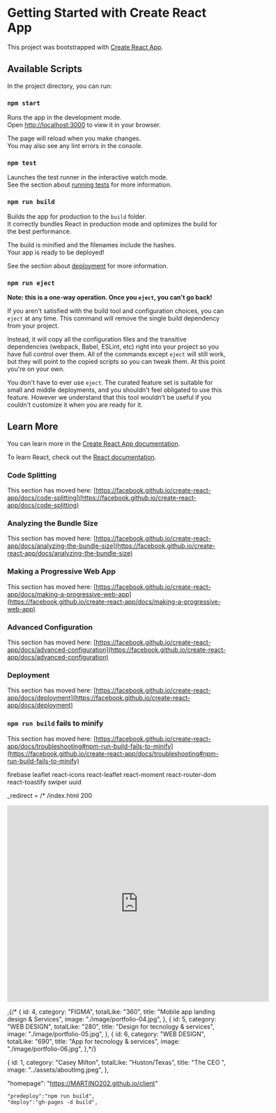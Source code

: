 # Getting Started with Create React App

This project was bootstrapped with [Create React App](https://github.com/facebook/create-react-app).

## Available Scripts

In the project directory, you can run:

### `npm start`

Runs the app in the development mode.\
Open [http://localhost:3000](http://localhost:3000) to view it in your browser.

The page will reload when you make changes.\
You may also see any lint errors in the console.

### `npm test`

Launches the test runner in the interactive watch mode.\
See the section about [running tests](https://facebook.github.io/create-react-app/docs/running-tests) for more information.

### `npm run build`

Builds the app for production to the `build` folder.\
It correctly bundles React in production mode and optimizes the build for the best performance.

The build is minified and the filenames include the hashes.\
Your app is ready to be deployed!

See the section about [deployment](https://facebook.github.io/create-react-app/docs/deployment) for more information.

### `npm run eject`

**Note: this is a one-way operation. Once you `eject`, you can't go back!**

If you aren't satisfied with the build tool and configuration choices, you can `eject` at any time. This command will remove the single build dependency from your project.

Instead, it will copy all the configuration files and the transitive dependencies (webpack, Babel, ESLint, etc) right into your project so you have full control over them. All of the commands except `eject` will still work, but they will point to the copied scripts so you can tweak them. At this point you're on your own.

You don't have to ever use `eject`. The curated feature set is suitable for small and middle deployments, and you shouldn't feel obligated to use this feature. However we understand that this tool wouldn't be useful if you couldn't customize it when you are ready for it.

## Learn More

You can learn more in the [Create React App documentation](https://facebook.github.io/create-react-app/docs/getting-started).

To learn React, check out the [React documentation](https://reactjs.org/).

### Code Splitting

This section has moved here: [https://facebook.github.io/create-react-app/docs/code-splitting](https://facebook.github.io/create-react-app/docs/code-splitting)

### Analyzing the Bundle Size

This section has moved here: [https://facebook.github.io/create-react-app/docs/analyzing-the-bundle-size](https://facebook.github.io/create-react-app/docs/analyzing-the-bundle-size)

### Making a Progressive Web App

This section has moved here: [https://facebook.github.io/create-react-app/docs/making-a-progressive-web-app](https://facebook.github.io/create-react-app/docs/making-a-progressive-web-app)

### Advanced Configuration

This section has moved here: [https://facebook.github.io/create-react-app/docs/advanced-configuration](https://facebook.github.io/create-react-app/docs/advanced-configuration)

### Deployment

This section has moved here: [https://facebook.github.io/create-react-app/docs/deployment](https://facebook.github.io/create-react-app/docs/deployment)

### `npm run build` fails to minify

This section has moved here: [https://facebook.github.io/create-react-app/docs/troubleshooting#npm-run-build-fails-to-minify](https://facebook.github.io/create-react-app/docs/troubleshooting#npm-run-build-fails-to-minify)



firebase leaflet react-icons react-leaflet react-moment react-router-dom react-toastify swiper uuid



_redirect    = /* /index.html  200





<iframe src="https://www.google.com/maps/embed?pb=!1m18!1m12!1m3!1d443088.05183600064!2d-95.73095795160718!3d29.817364678024347!2m3!1f0!2f0!3f0!3m2!1i1024!2i768!4f13.1!3m3!1m2!1s0x8640b8b4488d8501%3A0xca0d02def365053b!2sHouston%2C%20TX%2C%20USA!5e0!3m2!1sen!2sng!4v1691488124703!5m2!1sen!2sng" width="600" height="450" style="border:0;" allowfullscreen="" loading="lazy" referrerpolicy="no-referrer-when-downgrade"></iframe>



,{/*
  {
    id: 4,
    category: "FIGMA",
    totalLike: "360",
    title: "Mobile app landing design & Services",
    image: "./image/portfolio-04.jpg",
  },
  {
    id: 5,
    category: "WEB DESIGN",
    totalLike: "280",
    title: "Design for tecnology & services",
    image: "./image/portfolio-05.jpg",
  },
  {
    id: 6,
    category: "WEB DESIGN",
    totalLike: "690",
    title: "App for tecnology & services",
    image: "./image/portfolio-06.jpg",
  },*/}

   {
    id: 1,
    category: "Casey Milton",
    totalLike: "Huston/Texas",
    title: "The CEO ",
    image: "../assets/aboutImg.jpeg",
  },



  "homepage": "https://MARTINO202.github.io/client"


  
    "predeploy":"npm run build",
    "deploy":"gh-pages -d build",
